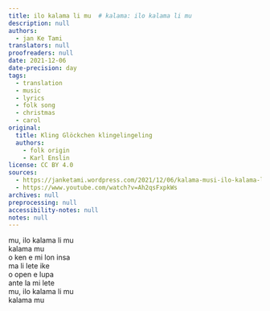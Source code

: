 ```yaml
---
title: ilo kalama li mu  # kalama: ilo kalama li mu
description: null
authors:
  - jan Ke Tami
translators: null
proofreaders: null
date: 2021-12-06
date-precision: day
tags:
  - translation
  - music
  - lyrics
  - folk song
  - christmas
  - carol
original:
  title: Kling Glöckchen klingelingeling
  authors:
    - folk origin
    - Karl Enslin
license: CC BY 4.0
sources:
  - https://janketami.wordpress.com/2021/12/06/kalama-musi-ilo-kalama-li-mu/
  - https://www.youtube.com/watch?v=Ah2qsFxpkWs
archives: null
preprocessing: null
accessibility-notes: null
notes: null
---
```


mu, ilo kalama li mu  \
kalama mu  \
o ken e mi lon insa  \
ma li lete ike  \
o open e lupa  \
ante la mi lete  \
mu, ilo kalama li mu  \
kalama mu
